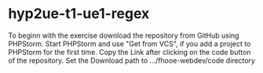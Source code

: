 # hyp2ue-t1-ue1-regex

To beginn with the exercise download the repository from GitHub using PHPStorm.
Start PHPStorm and use "Get from VCS", if you add a project to PHPStorm for the first time.
Copy the Link after clicking on the code button of the repository. Set the Download path to .../fhooe-webdev/code directory
